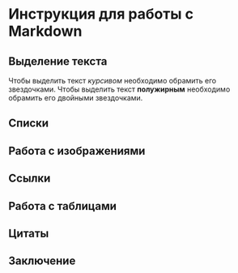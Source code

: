 # Инструкция для работы с Markdown

## Выделение текста

Чтобы выделить текст *курсивом* необходимо обрамить его звездочками.
Чтобы выделить текст **полужирным** необходимо обрамить его двойными звездочками.

## Списки

## Работа с изображениями

## Ссылки

## Работа с таблицами

## Цитаты

## Заключение